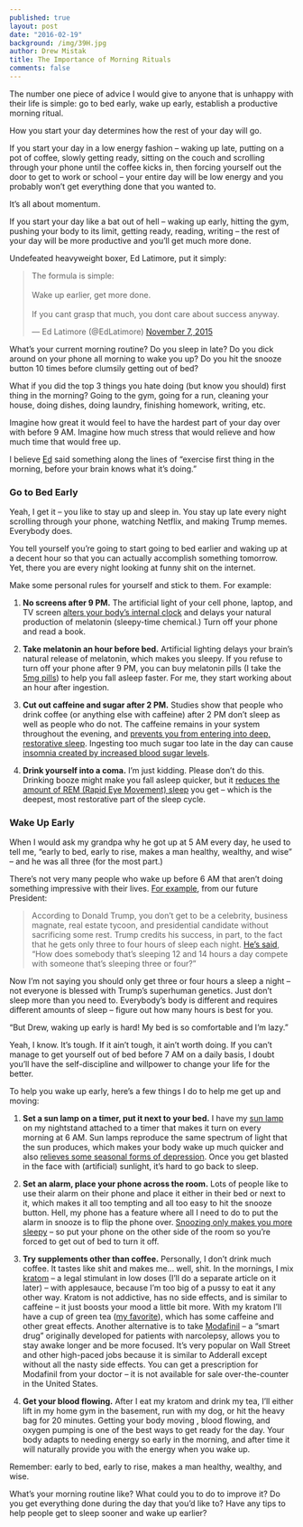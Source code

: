 ```yaml
---
published: true
layout: post
date: "2016-02-19"
background: /img/39H.jpg
author: Drew Mistak
title: The Importance of Morning Rituals
comments: false
---
```



The number one piece of advice I would give to anyone that is unhappy with their life is simple: go to bed early, wake up early, establish a productive morning ritual.

How you start your day determines how the rest of your day will go.

If you start your day in a low energy fashion – waking up late, putting on a pot of coffee, slowly getting ready, sitting on the couch and scrolling through your phone until the coffee kicks in, then forcing yourself out the door to get to work or school – your entire day will be low energy and you probably won’t get everything done that you wanted to.

It’s all about momentum.<!--excerpt_end-->

If you start your day like a bat out of hell – waking up early, hitting the gym, pushing your body to its limit, getting ready, reading, writing – the rest of your day will be more productive and you’ll get much more done.

Undefeated heavyweight boxer, Ed Latimore, put it simply:

<blockquote class="twitter-tweet" data-lang="en"><p lang="en" dir="ltr">The formula is simple:<br><br>Wake up earlier, get more done.<br><br>If you cant grasp that much, you dont care about success anyway.</p>&mdash; Ed Latimore (@EdLatimore) <a href="https://twitter.com/EdLatimore/status/662953596301017088">November 7, 2015</a></blockquote>
<script async src="//platform.twitter.com/widgets.js" charset="utf-8"></script>

What’s your current morning routine? Do you sleep in late? Do you dick around on your phone all morning to wake you up? Do you hit the snooze button 10 times before clumsily getting out of bed?

What if you did the top 3 things you hate doing (but know you should) first thing in the morning? Going to the gym, going for a run, cleaning your house, doing dishes, doing laundry, finishing homework, writing, etc.

Imagine how great it would feel to have the hardest part of your day over with before 9 AM. Imagine how much stress that would relieve and how much time that would free up.

I believe [Ed](http://twitter.com/edlatimore) said something along the lines of “exercise first thing in the morning, before your brain knows what it’s doing.”

### Go to Bed Early

Yeah, I get it – you like to stay up and sleep in. You stay up late every night scrolling through your phone, watching Netflix, and making Trump memes. Everybody does.

You tell yourself you’re going to start going to bed earlier and waking up at a decent hour so that you can actually accomplish something tomorrow. Yet, there you are every night looking at funny shit on the internet.

Make some personal rules for yourself and stick to them. For example:

1. **No screens after 9 PM.** The artificial light of your cell phone, laptop, and TV screen [alters your body’s internal clock](http://www.popularmechanics.com/technology/gadgets/a9323/the-light-from-your-gadgets-is-disrupting-your-sleep-cycle-15760498/) and delays your natural production of melatonin (sleepy-time chemical.) Turn off your phone and read a book.

2. **Take melatonin an hour before bed.** Artificial lighting delays your brain’s natural release of melatonin, which makes you sleepy. If you refuse to turn off your phone after 9 PM, you can buy melatonin pills (I take the [5mg pills](http://amzn.to/1Qpwukl)) to help you fall asleep faster. For me, they start working about an hour after ingestion.

3. **Cut out caffeine and sugar after 2 PM.** Studies show that people who drink coffee (or anything else with caffeine) after 2 PM don’t sleep as well as people who do not. The caffeine remains in your system throughout the evening, and [prevents you from entering into deep, restorative sleep](https://www.psychologytoday.com/blog/sleep-newzzz/201312/new-details-caffeine-s-sleep-disrupting-effects). Ingesting too much sugar too late in the day can cause [insomnia created by increased blood sugar levels](http://lifespa.com/sleep-interrupted-the-blood-sugar-and-sleep-connection/).

4. **Drink yourself into a coma.** I’m just kidding. Please don’t do this. Drinking booze might make you fall asleep quicker, but it [reduces the amount of REM (Rapid Eye Movement) sleep](http://www.webmd.com/sleep-disorders/news/20130118/alcohol-sleep) you get – which is the deepest, most restorative part of the sleep cycle.

### Wake Up Early

When I would ask my grandpa why he got up at 5 AM every day, he used to tell me, “early to bed, early to rise, makes a man healthy, wealthy, and wise” – and he was all three (for the most part.)

There’s not very many people who wake up before 6 AM that aren’t doing something impressive with their lives. [For example](http://www.inc.com/marla-tabaka/surprising-sleep-habits-of-highly-successful-people.html), from our future President:

>According to Donald Trump, you don’t get to be a celebrity, business magnate, real estate tycoon, and presidential candidate without sacrificing some rest. Trump credits his success, in part, to the fact that he gets only three to four hours of sleep each night. [He’s said](http://www.businessinsider.com/successful-people-who-barely-sleep-2012-9?op=1), “How does somebody that’s sleeping 12 and 14 hours a day compete with someone that’s sleeping three or four?”

Now I’m not saying you should only get three or four hours a sleep a night – not everyone is blessed with Trump’s superhuman genetics. Just don’t sleep more than you need to. Everybody’s body is different and requires different amounts of sleep – figure out how many hours is best for you.

“But Drew, waking up early is hard! My bed is so comfortable and I’m lazy.”

Yeah, I know. It’s tough. If it ain’t tough, it ain’t worth doing. If you can’t manage to get yourself out of bed before 7 AM on a daily basis, I doubt you’ll have the self-discipline and willpower to change your life for the better.

To help you wake up early, here’s a few things I do to help me get up and moving:

1. **Set a sun lamp on a timer, put it next to your bed.** I have my [sun lamp](http://amzn.to/1KZORK1) on my nightstand attached to a timer that makes it turn on every morning at 6 AM. Sun lamps reproduce the same spectrum of light that the sun produces, which makes your body wake up much quicker and also [relieves some seasonal forms of depression](http://www.webmd.com/depression/features/winter-depression-symptoms). Once you get blasted in the face with (artificial) sunlight, it’s hard to go back to sleep.

2. **Set an alarm, place your phone across the room.** Lots of people like to use their alarm on their phone and place it either in their bed or next to it, which makes it all too tempting and all too easy to hit the snooze button. Hell, my phone has a feature where all I need to do to put the alarm in snooze is to flip the phone over. [Snoozing only makes you more sleepy](http://www.cnn.com/2014/02/06/health/upwave-snooze-button/) – so put your phone on the other side of the room so you’re forced to get out of bed to turn it off.

3. **Try supplements other than coffee.** Personally, I don’t drink much coffee. It tastes like shit and makes me... well, shit. In the mornings, I mix [kratom](http://www.goodlookingloser.com/entry/kratom-guide/all-about-kratom-1) – a legal stimulant in low doses (I’ll do a separate article on it later) – with applesauce, because I’m too big of a pussy to eat it any other way. Kratom is not addictive, has no side effects, and is similar to caffeine – it just boosts your mood a little bit more. With my kratom I’ll have a cup of green tea ([my favorite](http://amzn.to/1KZPBiv)), which has some caffeine and other great effects. Another alternative is to take [Modafinil](https://www.bulletproofexec.com/why-you-are-suffering-from-a-modafinil-deficiency/) – a “smart drug” originally developed for patients with narcolepsy, allows you to stay awake longer and be more focused. It’s very popular on Wall Street and other high-paced jobs because it is similar to Adderall except without all the nasty side effects. You can get a prescription for Modafinil from your doctor – it is not available for sale over-the-counter in the United States.

4. **Get your blood flowing.** After I eat my kratom and drink my tea, I’ll either lift in my home gym in the basement, run with my dog, or hit the heavy bag for 20 minutes. Getting your body moving , blood flowing, and oxygen pumping is one of the best ways to get ready for the day. Your body adapts to needing energy so early in the morning, and after time it will naturally provide you with the energy when you wake up.

Remember: early to bed, early to rise, makes a man healthy, wealthy, and wise.

What’s your morning routine like? What could you to do to improve it? Do you get everything done during the day that you’d like to? Have any tips to help people get to sleep sooner and wake up earlier?
